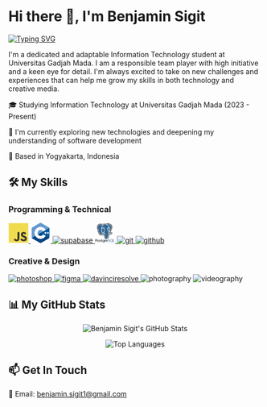 # Hi there 👋, I'm Benjamin Sigit

[![Typing SVG](https://readme-typing-svg.herokuapp.com?font=Inter&size=35&pause=1000&center=true&vCenter=true&width=1000&lines=Information+Technology+Student+at+UGM;Creative+and+Detail-Oriented+Developer;Passionate+about+Photography+%26+Videography)](https://git.io/typing-svg)

I'm a dedicated and adaptable Information Technology student at Universitas Gadjah Mada. I am a responsible team player with high initiative and a keen eye for detail. I'm always excited to take on new challenges and experiences that can help me grow my skills in both technology and creative media.

🎓 Studying Information Technology at Universitas Gadjah Mada (2023 - Present)

🌱 I'm currently exploring new technologies and deepening my understanding of software development

📍 Based in Yogyakarta, Indonesia

## 🛠️ My Skills

### Programming & Technical
<p align="left">
<a href="https://developer.mozilla.org/en-US/docs/Web/JavaScript" target="_blank" rel="noreferrer"> <img src="https://raw.githubusercontent.com/devicons/devicon/master/icons/javascript/javascript-original.svg" alt="javascript" width="40" height="40"/> </a>
<a href="https://www.cplusplus.com/" target="_blank" rel="noreferrer"> <img src="https://raw.githubusercontent.com/devicons/devicon/master/icons/cplusplus/cplusplus-original.svg" alt="cplusplus" width="40" height="40"/> </a>
<a href="https://supabase.io/" target="_blank" rel="noreferrer"> <img src="https://cdn.jsdelivr.net/gh/devicons/devicon/icons/supabase/supabase-original.svg" alt="supabase" width="40" height="40"/> </a>
<a href="https://www.postgresql.org" target="_blank" rel="noreferrer"> <img src="https://raw.githubusercontent.com/devicons/devicon/master/icons/postgresql/postgresql-original-wordmark.svg" alt="postgresql" width="40" height="40"/> </a>
<a href="https://git-scm.com/" target="_blank" rel="noreferrer"> <img src="https://www.vectorlogo.zone/logos/git-scm/git-scm-icon.svg" alt="git" width="40" height="40"/> </a>
<a href="https://github.com/" target="_blank" rel="noreferrer"> <img src="https://cdn.jsdelivr.net/gh/devicons/devicon/icons/github/github-original.svg" alt="github" width="40" height="40"/> </a>
</p>

### Creative & Design
<p align="left">
<a href="https://www.adobe.com/products/photoshop.html" target="_blank" rel="noreferrer"> <img src="https://cdn.jsdelivr.net/gh/devicons/devicon/icons/photoshop/photoshop-plain.svg" alt="photoshop" width="40" height="40"/> </a>
<a href="https://www.figma.com/" target="_blank" rel="noreferrer"> <img src="https://www.vectorlogo.zone/logos/figma/figma-icon.svg" alt="figma" width="40" height="40"/> </a>
<a href="https://www.blackmagicdesign.com/products/davinciresolve" target="_blank" rel="noreferrer"> <img src="https://upload.wikimedia.org/wikipedia/commons/9/90/DaVinci_Resolve_17_logo.svg" alt="davinciresolve" width="40" height="40"/> </a>
<img src="https://img.icons8.com/ios-filled/50/000000/photo-camera.png" alt="photography" width="40" height="40"/>
<img src="https://img.icons8.com/ios-filled/50/000000/video-camera.png" alt="videography" width="40" height="40"/>
</p>

## 📊 My GitHub Stats

<p align="center">
<img src="https://github-readme-stats.vercel.app/api?username=benjaminsigit&show_icons=true&theme=dracula&rank_icon=github" alt="Benjamin Sigit's GitHub Stats" />
</p>

<p align="center">
<img src="https://github-readme-stats.vercel.app/api/top-langs/?username=benjaminsigit&layout=compact&theme=dracula" alt="Top Languages" />
</p>

## 📫 Get In Touch

📧 Email: benjamin.sigit1@gmail.com

